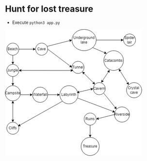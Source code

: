 # Hunt for lost treasure
- Execute `python3 app.py`

![Map of the island](/images/graph.png "Island")